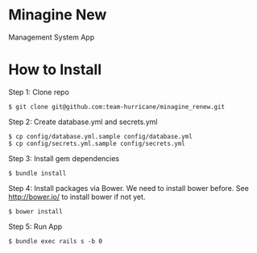 # Minagine New

Management System App

# How to Install

Step 1: Clone repo
```
$ git clone git@github.com:team-hurricane/minagine_renew.git
```

Step 2: Create database.yml and secrets.yml
```
$ cp config/database.yml.sample config/database.yml
$ cp config/secrets.yml.sample config/secrets.yml
```

Step 3: Install gem dependencies
```
$ bundle install
```

Step 4: Install packages via Bower. We need to install bower before. See http://bower.io/ to install bower if not yet.
```
$ bower install
```

Step 5: Run App
```
$ bundle exec rails s -b 0
```
